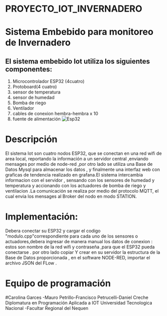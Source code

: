 # PROYECTO_IOT_INVERNADERO
# Sistema Embebido para monitoreo de Invernadero 
## El sistema embebido  Iot utiliza los siguientes componentes:
1. Microcontrolador ESP32 (4cuatro)
2. Protoboard(4 cuatro)
3. sensor de temperatura
4. sensor de humedad
5. Bomba de riego
6. Ventilador 
7. cables de conexion  hembra-hembra  x 10
8. fuente de alimentación
![Esp32](https://th.bing.com/th/id/R.6423a9b0bca3b44285b709db2947c69c?rik=NBUAI00TcVBEnQ&pid=ImgRaw&r=0)
# Descripción
 El sistema Iot son cuatro  nodos ESP32, que se conectan en una red wifi de area local, reportando la información a un servidor central ,enviando mensages por medio de node-red ,por otro lado se utiliza una Base de Datos Mysql para almacenar los datos , y finalmente una interfaz web con graficas de tendencia realizado en grafana.El sistema intercambia informacion con el servidor , sensando con los sensores de humedad y temperatura y accionando con los actuadores de bomba de riego y ventilacion .La comunicación se realiza por medio del protocolo MQTT, el cual envia los mensages al Broker del nodo en modo STATION.
# Implementación:
 Debera conectar su ESP32 y cargar el codigo "modulo.cpp"correspondiente para cada uno de los sensores o actuadores,debera ingresar de manera manual los datos de conexion : estos son nombre de la red wifi y contraseña ,para que el ESP32 pueda conectarse .
por otro lado copiar Y crear en su servidor la estructura de la Base de Datos proporcionada , en el software NODE-RED, importar el archivo JSON del FLow .
# Equipo de programación
#Carolina Garces -Mauro Petrillo-Francisco Petrucelli-Daniel Creche 
Diplomatura en Programación Aplicada a IOT Universidad Tecnologica Nacional -Facultar Regional del Nequen 

